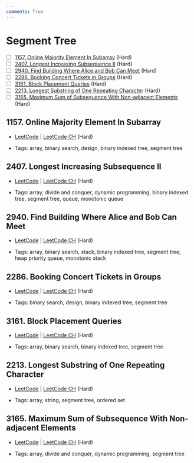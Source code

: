 ```yaml
---
comments: True
---
```


# Segment Tree

- [ ] [1157. Online Majority Element In Subarray](https://leetcode.cn/problems/online-majority-element-in-subarray/) (Hard)
- [ ] [2407. Longest Increasing Subsequence II](https://leetcode.cn/problems/longest-increasing-subsequence-ii/) (Hard)
- [ ] [2940. Find Building Where Alice and Bob Can Meet](https://leetcode.cn/problems/find-building-where-alice-and-bob-can-meet/) (Hard)
- [ ] [2286. Booking Concert Tickets in Groups](https://leetcode.cn/problems/booking-concert-tickets-in-groups/) (Hard)
- [ ] [3161. Block Placement Queries](https://leetcode.cn/problems/block-placement-queries/) (Hard)
- [ ] [2213. Longest Substring of One Repeating Character](https://leetcode.cn/problems/longest-substring-of-one-repeating-character/) (Hard)
- [ ] [3165. Maximum Sum of Subsequence With Non-adjacent Elements](https://leetcode.cn/problems/maximum-sum-of-subsequence-with-non-adjacent-elements/) (Hard)

## 1157. Online Majority Element In Subarray

-   [LeetCode](https://leetcode.com/problems/online-majority-element-in-subarray/) | [LeetCode CH](https://leetcode.cn/problems/online-majority-element-in-subarray/) (Hard)

-   Tags: array, binary search, design, binary indexed tree, segment tree

## 2407. Longest Increasing Subsequence II

-   [LeetCode](https://leetcode.com/problems/longest-increasing-subsequence-ii/) | [LeetCode CH](https://leetcode.cn/problems/longest-increasing-subsequence-ii/) (Hard)

-   Tags: array, divide and conquer, dynamic programming, binary indexed tree, segment tree, queue, monotonic queue

## 2940. Find Building Where Alice and Bob Can Meet

-   [LeetCode](https://leetcode.com/problems/find-building-where-alice-and-bob-can-meet/) | [LeetCode CH](https://leetcode.cn/problems/find-building-where-alice-and-bob-can-meet/) (Hard)

-   Tags: array, binary search, stack, binary indexed tree, segment tree, heap priority queue, monotonic stack

## 2286. Booking Concert Tickets in Groups

-   [LeetCode](https://leetcode.com/problems/booking-concert-tickets-in-groups/) | [LeetCode CH](https://leetcode.cn/problems/booking-concert-tickets-in-groups/) (Hard)

-   Tags: binary search, design, binary indexed tree, segment tree

## 3161. Block Placement Queries

-   [LeetCode](https://leetcode.com/problems/block-placement-queries/) | [LeetCode CH](https://leetcode.cn/problems/block-placement-queries/) (Hard)

-   Tags: array, binary search, binary indexed tree, segment tree

## 2213. Longest Substring of One Repeating Character

-   [LeetCode](https://leetcode.com/problems/longest-substring-of-one-repeating-character/) | [LeetCode CH](https://leetcode.cn/problems/longest-substring-of-one-repeating-character/) (Hard)

-   Tags: array, string, segment tree, ordered set

## 3165. Maximum Sum of Subsequence With Non-adjacent Elements

-   [LeetCode](https://leetcode.com/problems/maximum-sum-of-subsequence-with-non-adjacent-elements/) | [LeetCode CH](https://leetcode.cn/problems/maximum-sum-of-subsequence-with-non-adjacent-elements/) (Hard)

-   Tags: array, divide and conquer, dynamic programming, segment tree
